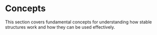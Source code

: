 # Concepts

This section covers fundamental concepts for understanding how stable structures work and how they can be used effectively.
